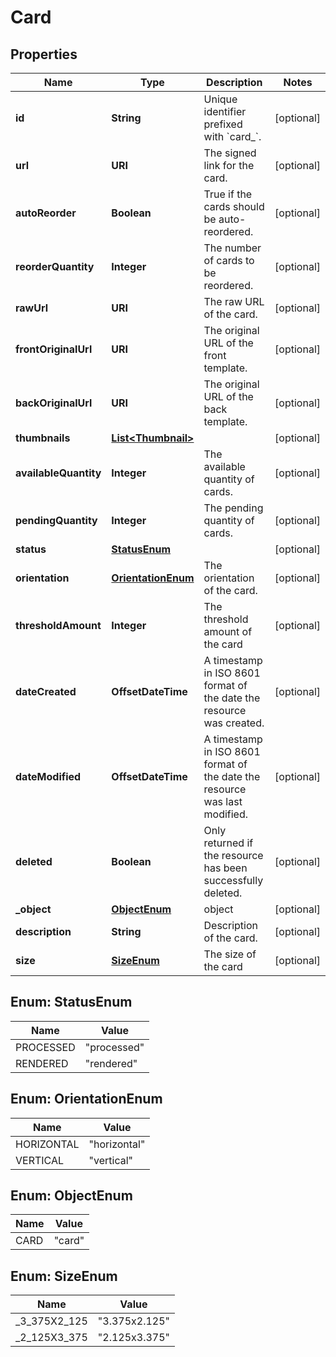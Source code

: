 

# Card


## Properties

Name | Type | Description | Notes
------------ | ------------- | ------------- | -------------
**id** | **String** | Unique identifier prefixed with &#x60;card_&#x60;. |  [optional]
**url** | **URI** | The signed link for the card. |  [optional]
**autoReorder** | **Boolean** | True if the cards should be auto-reordered. |  [optional]
**reorderQuantity** | **Integer** | The number of cards to be reordered. |  [optional]
**rawUrl** | **URI** | The raw URL of the card. |  [optional]
**frontOriginalUrl** | **URI** | The original URL of the front template. |  [optional]
**backOriginalUrl** | **URI** | The original URL of the back template. |  [optional]
**thumbnails** | [**List&lt;Thumbnail&gt;**](Thumbnail.md) |  |  [optional]
**availableQuantity** | **Integer** | The available quantity of cards. |  [optional]
**pendingQuantity** | **Integer** | The pending quantity of cards. |  [optional]
**status** | [**StatusEnum**](#StatusEnum) |  |  [optional]
**orientation** | [**OrientationEnum**](#OrientationEnum) | The orientation of the card. |  [optional]
**thresholdAmount** | **Integer** | The threshold amount of the card |  [optional]
**dateCreated** | **OffsetDateTime** | A timestamp in ISO 8601 format of the date the resource was created. |  [optional]
**dateModified** | **OffsetDateTime** | A timestamp in ISO 8601 format of the date the resource was last modified. |  [optional]
**deleted** | **Boolean** | Only returned if the resource has been successfully deleted. |  [optional]
**_object** | [**ObjectEnum**](#ObjectEnum) | object |  [optional]
**description** | **String** | Description of the card. |  [optional]
**size** | [**SizeEnum**](#SizeEnum) | The size of the card |  [optional]



## Enum: StatusEnum

Name | Value
---- | -----
PROCESSED | &quot;processed&quot;
RENDERED | &quot;rendered&quot;



## Enum: OrientationEnum

Name | Value
---- | -----
HORIZONTAL | &quot;horizontal&quot;
VERTICAL | &quot;vertical&quot;



## Enum: ObjectEnum

Name | Value
---- | -----
CARD | &quot;card&quot;



## Enum: SizeEnum

Name | Value
---- | -----
_3_375X2_125 | &quot;3.375x2.125&quot;
_2_125X3_375 | &quot;2.125x3.375&quot;



